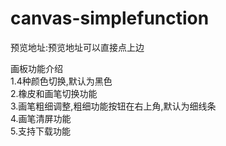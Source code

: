 # canvas-simplefunction
预览地址:预览地址可以直接点上边

画板功能介绍</br>
1.4种颜色切换,默认为黑色</br>
2.橡皮和画笔切换功能</br>
3.画笔粗细调整,粗细功能按钮在右上角,默认为细线条</br>
4.画笔清屏功能</br>
5.支持下载功能</br>

